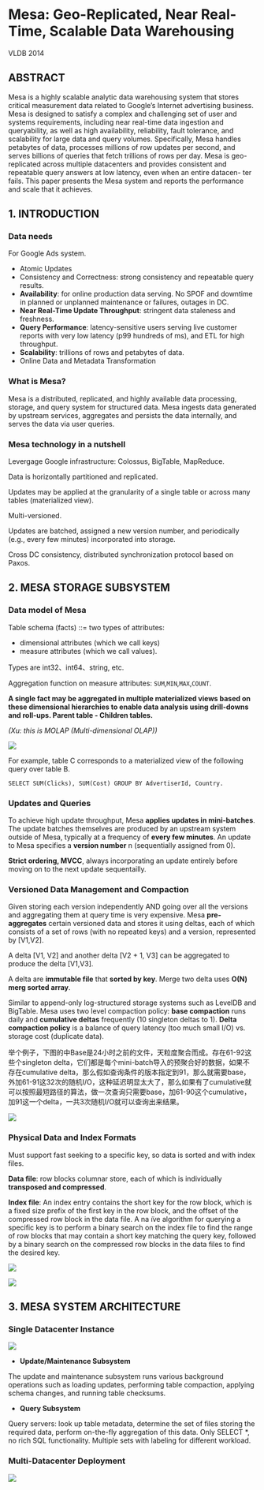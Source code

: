 # Mesa: Geo-Replicated, Near Real-Time, Scalable Data Warehousing

VLDB 2014

## ABSTRACT

Mesa is a highly scalable analytic data warehousing system that stores critical measurement data related to Google’s Internet advertising business. Mesa is designed to satisfy a complex and challenging set of user and systems requirements, including near real-time data ingestion and queryability, as well as high availability, reliability, fault tolerance, and scalability for large data and query volumes. Specifically, Mesa handles petabytes of data, processes millions of row updates per second, and serves billions of queries that fetch trillions of rows per day. Mesa is geo-replicated across multiple datacenters and provides consistent and repeatable query answers at low latency, even when an entire datacen- ter fails. This paper presents the Mesa system and reports the performance and scale that it achieves.

## 1. INTRODUCTION

### Data needs 

For Google Ads system.

- Atomic Updates
- Consistency and Correctness: strong consistency and repeatable query results.
- **Availability**: for online production data serving. No SPOF and downtime in planned or unplanned maintenance or failures, outages in DC.
- **Near Real-Time Update Throughput**: stringent data staleness and freshness.
- **Query Performance**: latency-sensitive users serving live customer reports with very low latency (p99 hundreds of ms), and ETL for high throughput.
- **Scalability**: trillions of rows and petabytes of data.
- Online Data and Metadata Transformation

### What is Mesa?

Mesa is a distributed, replicated, and highly available data processing, storage, and query system for structured data. Mesa ingests data generated by upstream services, aggregates and persists the data internally, and serves the data via user queries.

### Mesa technology in a nutshell

Levergage Google infrastructure: Colossus, BigTable, MapReduce.

Data is horizontally partitioned and replicated.

Updates may be applied at the granularity of a single table or across many tables (materialized view).

Multi-versioned.

Updates are batched, assigned a new version number, and periodically (e.g., every few minutes) incorporated into storage.

Cross DC consistency, distributed synchronization protocol based on Paxos.

## 2. MESA STORAGE SUBSYSTEM

### Data model of Mesa

Table schema (facts) ::= two types of attributes:
- dimensional attributes (which we call keys) 
- measure attributes (which we call values).

Types are int32、int64、string, etc.

Aggregation function on measure attributes: `SUM`,`MIN`,`MAX`,`COUNT`.

**A single fact may be aggregated in multiple materialized views based on these dimensional hierarchies to enable data analysis using drill-downs and roll-ups. Parent table - Children tables.** 

*(Xu: this is MOLAP (Multi-dimensional OLAP))*

![](images/Mesa_Geo-Replicated_Near_Real-Time_Scalable_Data_Warehousing/1.png)

For example, table C corresponds to a materialized view of the following query over table B.

```
SELECT SUM(Clicks), SUM(Cost) GROUP BY AdvertiserId, Country. 
```

### Updates and Queries

To achieve high update throughput, Mesa **applies updates in mini-batches**. The update batches themselves are produced by an upstream system outside of Mesa, typically at a frequency of **every few minutes**. An update to Mesa specifies a **version number** n (sequentially assigned from 0).

**Strict ordering, MVCC**, always incorporating an update entirely before moving on to the next update sequentailly.

### Versioned Data Management and Compaction

Given storing each version independently AND going over all the versions and aggregating them at query time is very expensive. Mesa **pre-aggregates** certain versioned data and stores it using deltas, each of which consists of a set of rows (with no repeated keys) and a version,  represented by [V1,V2].

A delta [V1, V2] and another delta [V2 + 1, V3] can be aggregated to produce the delta [V1,V3].

A delta are **immutable file** that **sorted by key**. Merge two delta uses  **O(N) merg sorted array**.

Similar to append-only log-structured storage systems such as LevelDB and BigTable. Mesa uses two level compaction policy: **base compaction** runs daily and **cumulative deltas** frequently (10 singleton deltas to 1). **Delta compaction policy** is a balance of query latency (too much small I/O) vs. storage cost (duplicate data).

举个例子，下图的中Base是24小时之前的文件，天粒度聚合而成。存在61-92这些个singleton delta，它们都是每个mini-batch导入的预聚合好的数据，如果不存在cumulative delta，那么假如查询条件的版本指定到91，那么就需要base，外加61-91这32次的随机I/O，这种延迟明显太大了，那么如果有了cumulative就可以按照最短路径的算法，做一次查询只需要base，加61-90这个cumulative，加91这一个delta，一共3次随机I/O就可以查询出来结果。

![](images/Mesa_Geo-Replicated_Near_Real-Time_Scalable_Data_Warehousing/2.png)


### Physical Data and Index Formats

Must support fast seeking to a specific key, so data is sorted and with index files.

**Data file**: row blocks columnar store, each of which is individually **transposed and compressed**. 

**Index file**: An index entry contains the short key for the row block, which is a fixed size prefix of the first key in the row block, and the offset of the compressed row block in the data file. A na ̈ıve algorithm for querying a specific key is to perform a binary search on the index file to find the range of row blocks that may contain a short key matching the query key, followed by a binary search on the compressed row blocks in the data files to find the desired key.

![](images/Mesa_Geo-Replicated_Near_Real-Time_Scalable_Data_Warehousing/3.png)

![](images/Mesa_Geo-Replicated_Near_Real-Time_Scalable_Data_Warehousing/4.png)

## 3. MESA SYSTEM ARCHITECTURE

### Single Datacenter Instance

![](images/Mesa_Geo-Replicated_Near_Real-Time_Scalable_Data_Warehousing/5.png)

- **Update/Maintenance Subsystem**

The update and maintenance subsystem runs various background operations such as loading updates, performing table compaction, applying schema changes, and running table checksums.

- **Query Subsystem**

Query servers: look up table metadata, determine the set of files storing the required data, perform on-the-fly aggregation of this data. Only SELECT *, no rich SQL functionality. Multiple sets with labeling for different workload.

### Multi-Datacenter Deployment

![](images/Mesa_Geo-Replicated_Near_Real-Time_Scalable_Data_Warehousing/6.png)









